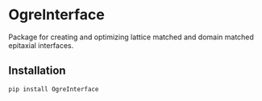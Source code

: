 # OgreInterface

Package for creating and optimizing lattice matched and domain matched epitaxial interfaces.

## Installation

```bash
pip install OgreInterface
```

